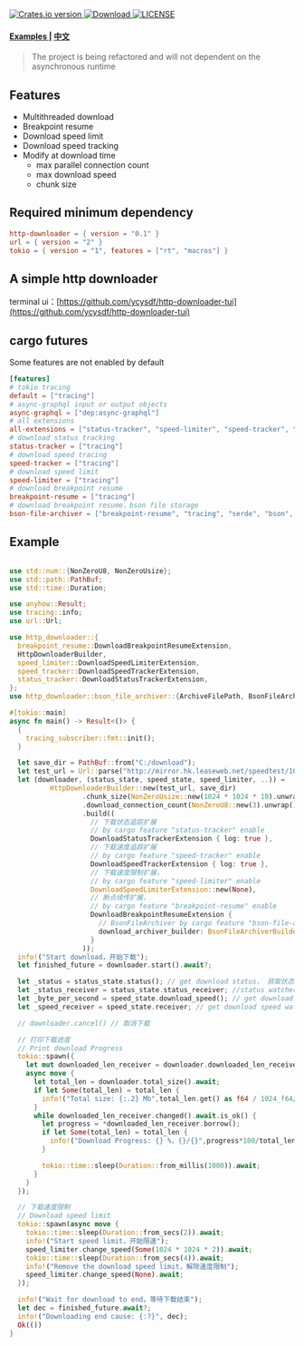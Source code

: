 <div>
  <!-- Crates version -->
  <a href="https://crates.io/crates/http-downloader">
    <img src="https://shields.io/crates/v/http-downloader" alt="Crates.io version" />
  </a>
  <!-- Downloads -->
  <a href="https://crates.io/crates/http-downloader">
    <img src="https://shields.io/crates/d/http-downloader" alt="Download" />
  </a>
  <!-- Downloads -->
  <a href="https://github.com/ycysdf/http-downloader/blob/main/LICENSE">
    <img src="https://shields.io/crates/l/http-downloader" alt="LICENSE" />
  </a>
</div>


<div>
  <h4>
    <a href="https://github.com/ycysdf/http-downloader/blob/main/examples"> Examples </a>
    <span> | </span>
    <a href="https://github.com/ycysdf/http-downloader/blob/main/README.ZH.md"> 中文 </a>
  </h4>
</div>

> The project is being refactored and will not dependent on the asynchronous runtime

## Features 

- Multithreaded download
- Breakpoint resume
- Download speed limit
- Download speed tracking
- Modify at download time 
  - max parallel connection count
  - max download speed
  - chunk size

## Required minimum dependency

```toml
http-downloader = { version = "0.1" }
url = { version = "2" }
tokio = { version = "1", features = ["rt", "macros"] }
```

## A simple http downloader

terminal ui：[https://github.com/ycysdf/http-downloader-tui](https://github.com/ycysdf/http-downloader-tui)

## cargo futures

Some features are not enabled by default

```toml
[features]
# tokio tracing
default = ["tracing"]
# async-graphql input or output objects
async-graphql = ["dep:async-graphql"]
# all extensions
all-extensions = ["status-tracker", "speed-limiter", "speed-tracker", "breakpoint-resume", "tracing", "bson-file-archiver"]
# download status tracking
status-tracker = ["tracing"]
# download speed tracing
speed-tracker = ["tracing"]
# download speed limit
speed-limiter = ["tracing"]
# download breakpoint resume
breakpoint-resume = ["tracing"]
# download breakpoint resume，bson file storage
bson-file-archiver = ["breakpoint-resume", "tracing", "serde", "bson", "url/serde"]
```

## Example

```rust

use std::num::{NonZeroU8, NonZeroUsize};
use std::path::PathBuf;
use std::time::Duration;

use anyhow::Result;
use tracing::info;
use url::Url;

use http_downloader::{
  breakpoint_resume::DownloadBreakpointResumeExtension,
  HttpDownloaderBuilder,
  speed_limiter::DownloadSpeedLimiterExtension,
  speed_tracker::DownloadSpeedTrackerExtension,
  status_tracker::DownloadStatusTrackerExtension,
};
use http_downloader::bson_file_archiver::{ArchiveFilePath, BsonFileArchiverBuilder};

#[tokio::main]
async fn main() -> Result<()> {
  {
    tracing_subscriber::fmt::init();
  }

  let save_dir = PathBuf::from("C:/download");
  let test_url = Url::parse("http://mirror.hk.leaseweb.net/speedtest/1000mb.bin")?;
  let (downloader, (status_state, speed_state, speed_limiter, ..)) =
          HttpDownloaderBuilder::new(test_url, save_dir)
                  .chunk_size(NonZeroUsize::new(1024 * 1024 * 10).unwrap()) // 块大小
                  .download_connection_count(NonZeroU8::new(3).unwrap()) // 下载连接数
                  .build((
                    // 下载状态追踪扩展
                    // by cargo feature "status-tracker" enable
                    DownloadStatusTrackerExtension { log: true },
                    // 下载速度追踪扩展
                    // by cargo feature "speed-tracker" enable
                    DownloadSpeedTrackerExtension { log: true },
                    // 下载速度限制扩展，
                    // by cargo feature "speed-limiter" enable
                    DownloadSpeedLimiterExtension::new(None),
                    // 断点续传扩展，
                    // by cargo feature "breakpoint-resume" enable
                    DownloadBreakpointResumeExtension {
                      // BsonFileArchiver by cargo feature "bson-file-archiver" enable
                      download_archiver_builder: BsonFileArchiverBuilder::new(ArchiveFilePath::Suffix("bson".to_string()))
                    }
                  ));
  info!("Start download，开始下载");
  let finished_future = downloader.start().await?;

  let _status = status_state.status(); // get download status， 获取状态
  let _status_receiver = status_state.status_receiver; //status watcher，状态监听器
  let _byte_per_second = speed_state.download_speed(); // get download speed，Byte per second，获取速度，字节每秒
  let _speed_receiver = speed_state.receiver; // get download speed watcher，速度监听器

  // downloader.cancel() // 取消下载

  // 打印下载进度
  // Print download Progress
  tokio::spawn({
    let mut downloaded_len_receiver = downloader.downloaded_len_receiver().clone();
    async move {
      let total_len = downloader.total_size().await;
      if let Some(total_len) = total_len {
        info!("Total size: {:.2} Mb",total_len.get() as f64 / 1024_f64/ 1024_f64);
      }
      while downloaded_len_receiver.changed().await.is_ok() {
        let progress = *downloaded_len_receiver.borrow();
        if let Some(total_len) = total_len {
          info!("Download Progress: {} %，{}/{}",progress*100/total_len,progress,total_len);
        }

        tokio::time::sleep(Duration::from_millis(1000)).await;
      }
    }
  });

  // 下载速度限制
  // Download speed limit
  tokio::spawn(async move {
    tokio::time::sleep(Duration::from_secs(2)).await;
    info!("Start speed limit，开始限速");
    speed_limiter.change_speed(Some(1024 * 1024 * 2)).await;
    tokio::time::sleep(Duration::from_secs(4)).await;
    info!("Remove the download speed limit，解除速度限制");
    speed_limiter.change_speed(None).await;
  });

  info!("Wait for download to end，等待下载结束");
  let dec = finished_future.await?;
  info!("Downloading end cause: {:?}", dec);
  Ok(())
}
```